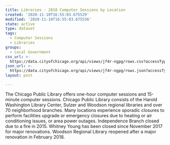 ```yaml
---
title: Libraries - 2018 Computer Sessions by Location
created: '2020-11-10T16:55:03.675529'
modified: '2020-11-10T16:55:03.675536'
state: active
type: dataset
tags:
  - Computer Sessions
  - Libraries
groups:
  - Local Government
csv_url: >-
  https://data.cityofchicago.org/api/views/jf4r-ngpg/rows.csv?accessType=DOWNLOAD
json_url: >-
  https://data.cityofchicago.org/api/views/jf4r-ngpg/rows.json?accessType=DOWNLOAD
layout: post

---
```

The Chicago Public Library offers one-hour computer sessions and 15-minute computer sessions. Chicago Public Library consists of the Harold Washington Library Center, Sulzer and Woodson regional libraries and over 70 neighborhood branches. Many locations experience sporadic closures to perform facilities upgrade or emergency closures due to heating or air conditioning issues, or area power outages. Independence Branch closed due to a fire in 2015. Whitney Young has been closed since November 2017 for major renovations. Woodson Regional Library reopened after a major renovation in February 2018.

